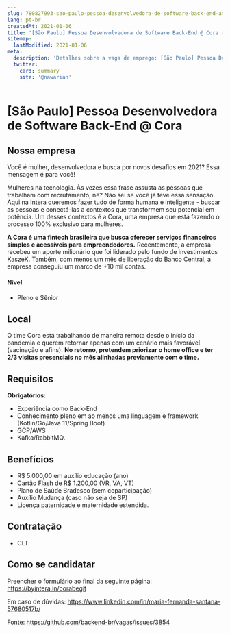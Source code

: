 ```yaml
---
slug: 780827993-sao-paulo-pessoa-desenvolvedora-de-software-back-end-at-cora
lang: pt-br
createdAt: 2021-01-06
title: '[São Paulo] Pessoa Desenvolvedora de Software Back-End @ Cora - Vaga de Emprego'
sitemap:
  lastModified: 2021-01-06
meta:
  description: 'Detalhes sobre a vaga de emprego: [São Paulo] Pessoa Desenvolvedora de Software Back-End @ Cora'
  twitter:
    card: summary
    site: '@nawarian'
---
```


# [São Paulo] Pessoa Desenvolvedora de Software Back-End @ Cora

## Nossa empresa
Você é mulher, desenvolvedora e busca por novos desafios em 2021?  Essa mensagem é para você!
 
Mulheres na tecnologia. Às vezes essa frase assusta as pessoas que trabalham com recrutamento, né? Não sei se você já teve essa sensação. Aqui na Intera queremos fazer tudo de forma humana e inteligente - buscar as pessoas e conectá-las a contextos que transformem seu potencial em potência. Um desses contextos é a Cora, uma empresa que está fazendo o processo 100% exclusivo para mulheres.
 
**A Cora é uma fintech brasileira que busca oferecer serviços financeiros simples e acessíveis para empreendedores.** Recentemente, a empresa recebeu um aporte milionário que foi liderado pelo fundo de investimentos KaszeK. Também, com menos um mês de liberação do Banco Central, a empresa conseguiu um marco de +10 mil contas.

#### Nível
- Pleno e Sênior

## Local
O time Cora está trabalhando de maneira remota desde o início da pandemia e querem retornar apenas com um cenário mais favorável (vacinação e afins). **No retorno, pretendem priorizar o home office e ter 2/3 visitas presenciais no mês alinhadas previamente com o time.**

## Requisitos

**Obrigatórios:**
- Experiência como Back-End
- Conhecimento pleno em ao menos uma linguagem e framework (Kotlin/Go/Java 11/Spring Boot)
- GCP/AWS 
- Kafka/RabbitMQ.

## Benefícios
- R$ 5.000,00 em auxílio educação (ano) 
- Cartão Flash de R$ 1.200,00 (VR, VA, VT) 
- Plano de Saúde Bradesco (sem coparticipação) 
- Auxílio Mudança (caso não seja de SP) 
- Licença paternidade e maternidade estendida.

## Contratação
- CLT

## Como se candidatar
Preencher o formulário ao final da seguinte página: https://byintera.in/corabegit

Em caso de dúvidas: https://www.linkedin.com/in/maria-fernanda-santana-57680517b/

Fonte: https://github.com/backend-br/vagas/issues/3854